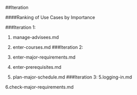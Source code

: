 ##Iteration 

####Ranking of Use Cases by Importance

###Iteration 1:
1. manage-advisees.md

2. enter-courses.md
###Iteration 2:
3. enter-major-requirements.md
4. enter-prerequisites.md 

5. plan-major-schedule.md
###Iteration 3:
5.logging-in.md

6.check-major-requirements.md


